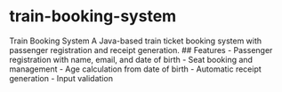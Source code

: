 # train-booking-system
Train Booking System  A Java-based train ticket booking system with passenger registration and receipt generation.  ## Features - Passenger registration with name, email, and date of birth - Seat booking and management - Age calculation from date of birth - Automatic receipt generation - Input validation
